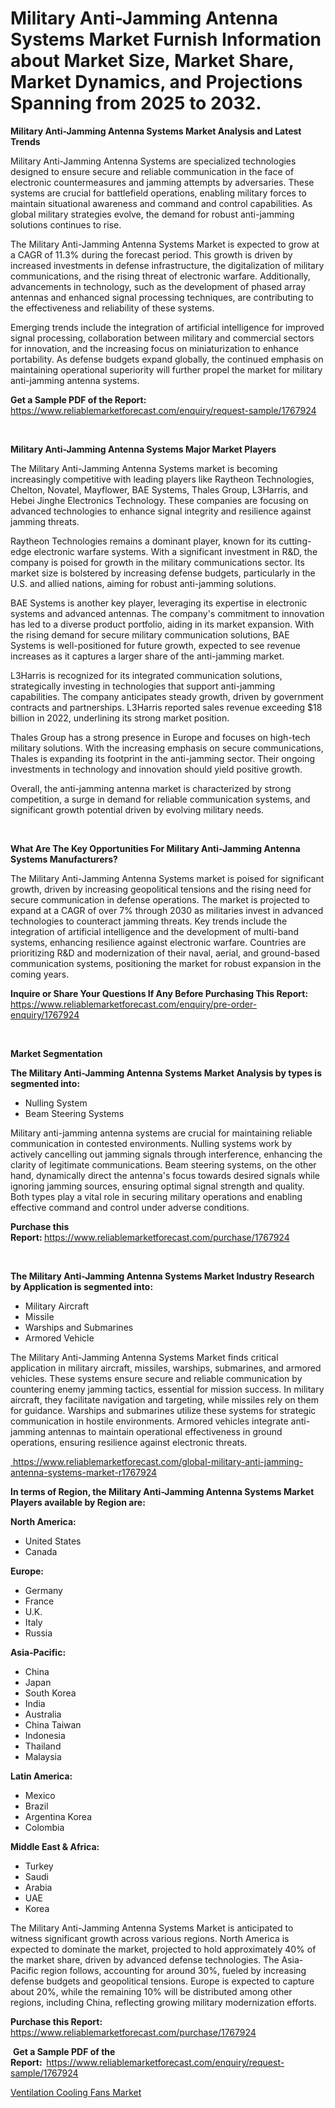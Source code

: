 <p><h1>Military Anti-Jamming Antenna Systems Market Furnish Information about Market Size, Market Share, Market Dynamics, and Projections Spanning from 2025 to 2032.</h1></p><p><strong>Military Anti-Jamming Antenna Systems Market Analysis and Latest Trends</strong></p>
<p><p>Military Anti-Jamming Antenna Systems are specialized technologies designed to ensure secure and reliable communication in the face of electronic countermeasures and jamming attempts by adversaries. These systems are crucial for battlefield operations, enabling military forces to maintain situational awareness and command and control capabilities. As global military strategies evolve, the demand for robust anti-jamming solutions continues to rise.</p><p>The Military Anti-Jamming Antenna Systems Market is expected to grow at a CAGR of 11.3% during the forecast period. This growth is driven by increased investments in defense infrastructure, the digitalization of military communications, and the rising threat of electronic warfare. Additionally, advancements in technology, such as the development of phased array antennas and enhanced signal processing techniques, are contributing to the effectiveness and reliability of these systems. </p><p>Emerging trends include the integration of artificial intelligence for improved signal processing, collaboration between military and commercial sectors for innovation, and the increasing focus on miniaturization to enhance portability. As defense budgets expand globally, the continued emphasis on maintaining operational superiority will further propel the market for military anti-jamming antenna systems.</p></p>
<p><strong>Get a Sample PDF of the Report:&nbsp;</strong> <a href="https://www.reliablemarketforecast.com/enquiry/request-sample/1767924?utm_campaign=1080&utm_medium=2&utm_source=Github&utm_content=ia&utm_term=13022025&utm_id=military-anti-jamming-antenna-systems">https://www.reliablemarketforecast.com/enquiry/request-sample/1767924</a></p>
<p>&nbsp;</p>
<p><strong>Military Anti-Jamming Antenna Systems Major Market Players</strong></p>
<p><p>The Military Anti-Jamming Antenna Systems market is becoming increasingly competitive with leading players like Raytheon Technologies, Chelton, Novatel, Mayflower, BAE Systems, Thales Group, L3Harris, and Hebei Jinghe Electronics Technology. These companies are focusing on advanced technologies to enhance signal integrity and resilience against jamming threats.</p><p>Raytheon Technologies remains a dominant player, known for its cutting-edge electronic warfare systems. With a significant investment in R&D, the company is poised for growth in the military communications sector. Its market size is bolstered by increasing defense budgets, particularly in the U.S. and allied nations, aiming for robust anti-jamming solutions.</p><p>BAE Systems is another key player, leveraging its expertise in electronic systems and advanced antennas. The company's commitment to innovation has led to a diverse product portfolio, aiding in its market expansion. With the rising demand for secure military communication solutions, BAE Systems is well-positioned for future growth, expected to see revenue increases as it captures a larger share of the anti-jamming market.</p><p>L3Harris is recognized for its integrated communication solutions, strategically investing in technologies that support anti-jamming capabilities. The company anticipates steady growth, driven by government contracts and partnerships. L3Harris reported sales revenue exceeding $18 billion in 2022, underlining its strong market position.</p><p>Thales Group has a strong presence in Europe and focuses on high-tech military solutions. With the increasing emphasis on secure communications, Thales is expanding its footprint in the anti-jamming sector. Their ongoing investments in technology and innovation should yield positive growth.</p><p>Overall, the anti-jamming antenna market is characterized by strong competition, a surge in demand for reliable communication systems, and significant growth potential driven by evolving military needs.</p></p>
<p>&nbsp;</p>
<p><strong>What Are The Key Opportunities For Military Anti-Jamming Antenna Systems Manufacturers?</strong></p>
<p><p>The Military Anti-Jamming Antenna Systems market is poised for significant growth, driven by increasing geopolitical tensions and the rising need for secure communication in defense operations. The market is projected to expand at a CAGR of over 7% through 2030 as militaries invest in advanced technologies to counteract jamming threats. Key trends include the integration of artificial intelligence and the development of multi-band systems, enhancing resilience against electronic warfare. Countries are prioritizing R&D and modernization of their naval, aerial, and ground-based communication systems, positioning the market for robust expansion in the coming years.</p></p>
<p><strong>Inquire or Share Your Questions If Any Before Purchasing This Report:</strong> <a href="https://www.reliablemarketforecast.com/enquiry/pre-order-enquiry/1767924?utm_campaign=1080&utm_medium=2&utm_source=Github&utm_content=ia&utm_term=13022025&utm_id=military-anti-jamming-antenna-systems">https://www.reliablemarketforecast.com/enquiry/pre-order-enquiry/1767924</a></p>
<p>&nbsp;</p>
<p><strong>Market Segmentation</strong></p>
<p><strong>The Military Anti-Jamming Antenna Systems Market Analysis by types is segmented into:</strong></p>
<p><ul><li>Nulling System</li><li>Beam Steering Systems</li></ul></p>
<p><p>Military anti-jamming antenna systems are crucial for maintaining reliable communication in contested environments. Nulling systems work by actively cancelling out jamming signals through interference, enhancing the clarity of legitimate communications. Beam steering systems, on the other hand, dynamically direct the antenna's focus towards desired signals while ignoring jamming sources, ensuring optimal signal strength and quality. Both types play a vital role in securing military operations and enabling effective command and control under adverse conditions.</p></p>
<p><strong>Purchase this Report:&nbsp;</strong><a href="https://www.reliablemarketforecast.com/purchase/1767924?utm_campaign=1080&utm_medium=2&utm_source=Github&utm_content=ia&utm_term=13022025&utm_id=military-anti-jamming-antenna-systems">https://www.reliablemarketforecast.com/purchase/1767924</a></p>
<p>&nbsp;</p>
<p><strong>The Military Anti-Jamming Antenna Systems Market Industry Research by Application is segmented into:</strong></p>
<p><ul><li>Military Aircraft</li><li>Missile</li><li>Warships and Submarines</li><li>Armored Vehicle</li></ul></p>
<p><p>The Military Anti-Jamming Antenna Systems Market finds critical application in military aircraft, missiles, warships, submarines, and armored vehicles. These systems ensure secure and reliable communication by countering enemy jamming tactics, essential for mission success. In military aircraft, they facilitate navigation and targeting, while missiles rely on them for guidance. Warships and submarines utilize these systems for strategic communication in hostile environments. Armored vehicles integrate anti-jamming antennas to maintain operational effectiveness in ground operations, ensuring resilience against electronic threats.</p></p>
<p><a href="https://www.reliablemarketforecast.com/global-military-anti-jamming-antenna-systems-market-r1767924?utm_campaign=1080&utm_medium=2&utm_source=Github&utm_content=ia&utm_term=13022025&utm_id=military-anti-jamming-antenna-systems">&nbsp;https://www.reliablemarketforecast.com/global-military-anti-jamming-antenna-systems-market-r1767924</a></p>
<p><strong>In terms of Region, the Military Anti-Jamming Antenna Systems Market Players available by Region are:</strong></p>
<p>
    <p> <strong> North America: </strong>
        <ul>
            <li>United States</li>
            <li>Canada</li>
        </ul>
        </p> 
    <p> <strong> Europe: </strong>
        <ul>
            <li>Germany</li>
            <li>France</li>
            <li>U.K.</li>
            <li>Italy</li>
            <li>Russia</li>
        </ul>
        </p> 
    <p> <strong> Asia-Pacific: </strong>
        <ul>
            <li>China</li>
            <li>Japan</li>
            <li>South Korea</li>
            <li>India</li>
            <li>Australia</li>
            <li>China Taiwan</li>
            <li>Indonesia</li>
            <li>Thailand</li>
            <li>Malaysia</li>
        </ul>
        </p> 
    <p> <strong> Latin America: </strong>
        <ul>
            <li>Mexico</li>
            <li>Brazil</li>
            <li>Argentina Korea</li>
            <li>Colombia</li>
        </ul>
        </p> 
    <p> <strong> Middle East & Africa: </strong>
        <ul>
            <li>Turkey</li>
            <li>Saudi</li>
            <li>Arabia</li>
            <li>UAE</li>
            <li>Korea</li>
        </ul>
    </p>
    </p>
<p><p>The Military Anti-Jamming Antenna Systems Market is anticipated to witness significant growth across various regions. North America is expected to dominate the market, projected to hold approximately 40% of the market share, driven by advanced defense technologies. The Asia-Pacific region follows, accounting for around 30%, fueled by increasing defense budgets and geopolitical tensions. Europe is expected to capture about 20%, while the remaining 10% will be distributed among other regions, including China, reflecting growing military modernization efforts.</p></p>
<p><strong>Purchase this Report: </strong><a href="https://www.reliablemarketforecast.com/purchase/1767924?utm_campaign=1080&utm_medium=2&utm_source=Github&utm_content=ia&utm_term=13022025&utm_id=military-anti-jamming-antenna-systems">https://www.reliablemarketforecast.com/purchase/1767924</a></p>
<p>&nbsp;<strong>Get a Sample PDF of the Report:&nbsp;&nbsp;</strong><a href="https://www.reliablemarketforecast.com/enquiry/request-sample/1767924?utm_campaign=1080&utm_medium=2&utm_source=Github&utm_content=ia&utm_term=13022025&utm_id=military-anti-jamming-antenna-systems">https://www.reliablemarketforecast.com/enquiry/request-sample/1767924</a></p>
<p><strong></strong></p>
<p><p><a href="https://github.com/gdfhhhj/Market-Research-Report-List-7/blob/main/ventilation-cooling-fans-market.md?utm_campaign=1080&utm_medium=2&utm_source=Github&utm_content=ia&utm_term=13022025&utm_id=military-anti-jamming-antenna-systems">Ventilation Cooling Fans Market</a></p></p>